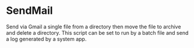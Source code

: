 # SendMail
Send via Gmail a single file from a directory then move the file to archive and delete a directory. This script can be set to run by a batch file and send a log generated by a system app.
